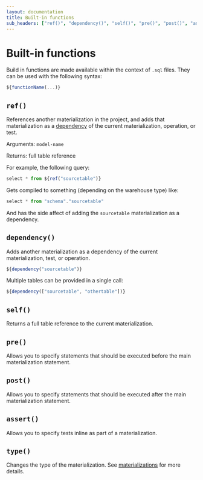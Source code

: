 ```yaml
---
layout: documentation
title: Built-in functions
sub_headers: ["ref()", "dependency()", "self()", "pre()", "post()", "assert()", "type()"]
---
```


# Built-in functions

Build in functions are made available within the context of `.sql` files.
They can be used with the following syntax:

```js
${functionName(...)}
```

## `ref()`

References another materialization in the project, and adds that materialization as a [dependency](#dependency) of the current materialization, operation, or test.

Arguments: `model-name`

Returns: full table reference

For example, the following query:

```js
select * from ${ref("sourcetable")}
```

Gets compiled to something (depending on the warehouse type) like:

```js
select * from "schema"."sourcetable"
```
And has the side affect of adding the `sourcetable` materialization as a dependency.

## `dependency()`

Adds another materialization as a dependency of the current materialization, test, or operation.

```js
${dependency("sourcetable")}
```

Multiple tables can be provided in a single call:

```js
${dependency(["sourcetable", "othertable"])}
```

## `self()`

Returns a full table reference to the current materialization.

## `pre()`

Allows you to specify statements that should be executed before the main materialization statement.

## `post()`

Allows you to specify statements that should be executed after the main materialization statement.

## `assert()`

Allows you to specify tests inline as part of a materialization.

## `type()`

Changes the type of the materialization. See [materializations](/docs/materializations) for more details.
